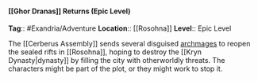 #### [[Ghor Dranas]] Returns (Epic Level)
**Tag**:: #Exandria/Adventure
**Location**:: [[Rosohna]]
**Level**:: Epic Level

 The [[Cerberus Assembly]] sends several disguised [archmages](https://www.dndbeyond.com/monsters/archmage) to reopen the sealed rifts in [[Rosohna]], hoping to destroy the [[Kryn Dynasty|dynasty]] by filling the city with otherworldly threats. The characters might be part of the plot, or they might work to stop it.
